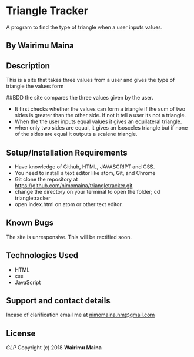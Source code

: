 # Triangle Tracker
 A program to find the type of triangle when a user inputs values.
## By **Wairimu Maina**
## Description
This is a site that takes three values from a user and gives the type of triangle the values form

##BDD
the site compares the three values given by the user.
* It first checks whether the values can form a triangle if the sum of two sides is greater than the other side. If not it tell a user its not a triangle.
* When the the user inputs equal values it gives an equilateral triangle.
* when only two sides are equal, it gives an Isosceles triangle but if none of the sides are equal it outputs a scalene triangle.

## Setup/Installation Requirements
* Have knowledge of Github, HTML, JAVASCRIPT and CSS.
* You need to install a text editor like atom, Git, and Chrome
* Git clone the repository at https://github.com/nimomaina/triangletracker.git
* change the directory on your terminal to open the folder; cd triangletracker
* open index.html on atom or other text editor.
## Known Bugs
The site is unresponsive. This will be rectified soon.
## Technologies Used
* HTML
* css
* JavaScript
## Support and contact details
Incase of clarification email me at nimomaina.nm@gmail.com
## License
*GLP*
Copyright (c) 2018 **Wairimu Maina**
